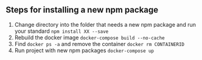## Steps for installing a new npm package
1. Change directory into the folder that needs a new npm package and run your standard `npm install XX --save`
2. Rebuild the docker image `docker-compose build --no-cache`
3. Find  `docker ps -a`  and remove the container `docker rm CONTAINERID`
4. Run project with new npm packages `docker-compose up`
